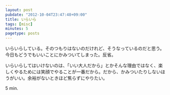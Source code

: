 ```yaml
---
layout: post
pubdate: "2012-10-04T23:47:48+09:00"
title: いらいら
tags: [misc]
minutes: 5
pagetype: posts
---
```

いらいらしている。そのつもりはないのだけれど、そうなっているのだと思う。今日もどうでもいいことにかみついてしまった。反省。

いらいらしてはいけないのは、「いい大人だから」とかそんな理由ではなく、楽しくやるためには笑顔でやることが一番だから。だから、かみついたりしないほうがいい。余裕がないときほど焦らずにやりたい。

5 min.
